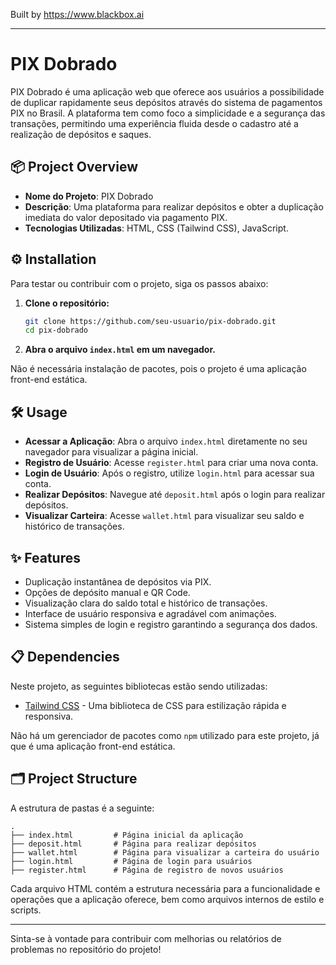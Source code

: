 
Built by https://www.blackbox.ai

---

# PIX Dobrado

PIX Dobrado é uma aplicação web que oferece aos usuários a possibilidade de duplicar rapidamente seus depósitos através do sistema de pagamentos PIX no Brasil. A plataforma tem como foco a simplicidade e a segurança das transações, permitindo uma experiência fluida desde o cadastro até a realização de depósitos e saques.

## 📦 Project Overview

- **Nome do Projeto**: PIX Dobrado
- **Descrição**: Uma plataforma para realizar depósitos e obter a duplicação imediata do valor depositado via pagamento PIX.
- **Tecnologias Utilizadas**: HTML, CSS (Tailwind CSS), JavaScript.

## ⚙️ Installation

Para testar ou contribuir com o projeto, siga os passos abaixo:

1. **Clone o repositório:**
   ```bash
   git clone https://github.com/seu-usuario/pix-dobrado.git
   cd pix-dobrado
   ```

2. **Abra o arquivo `index.html` em um navegador.**

Não é necessária instalação de pacotes, pois o projeto é uma aplicação front-end estática.

## 🛠️ Usage

- **Acessar a Aplicação**: Abra o arquivo `index.html` diretamente no seu navegador para visualizar a página inicial.
- **Registro de Usuário**: Acesse `register.html` para criar uma nova conta.
- **Login de Usuário**: Após o registro, utilize `login.html` para acessar sua conta.
- **Realizar Depósitos**: Navegue até `deposit.html` após o login para realizar depósitos.
- **Visualizar Carteira**: Acesse `wallet.html` para visualizar seu saldo e histórico de transações.

## ✨ Features

- Duplicação instantânea de depósitos via PIX.
- Opções de depósito manual e QR Code.
- Visualização clara do saldo total e histórico de transações.
- Interface de usuário responsiva e agradável com animações.
- Sistema simples de login e registro garantindo a segurança dos dados.

## 📋 Dependencies

Neste projeto, as seguintes bibliotecas estão sendo utilizadas:

- [Tailwind CSS](https://tailwindcss.com/) - Uma biblioteca de CSS para estilização rápida e responsiva.

Não há um gerenciador de pacotes como `npm` utilizado para este projeto, já que é uma aplicação front-end estática.

## 🗂️ Project Structure

A estrutura de pastas é a seguinte:

```
.
├── index.html         # Página inicial da aplicação
├── deposit.html       # Página para realizar depósitos
├── wallet.html        # Página para visualizar a carteira do usuário
├── login.html         # Página de login para usuários
├── register.html      # Página de registro de novos usuários
```

Cada arquivo HTML contém a estrutura necessária para a funcionalidade e operações que a aplicação oferece, bem como arquivos internos de estilo e scripts.

---
Sinta-se à vontade para contribuir com melhorias ou relatórios de problemas no repositório do projeto!